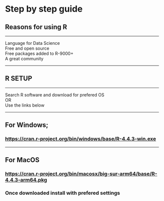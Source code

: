 # Step by step guide
## Reasons for using R
--------------------
Language for Data Science<br>
Free and open source<br>
Free packages added to R-9000+<br>
A great community
*******
## R SETUP
*******
Search R software and download for prefered OS<br>
OR <br>
Use the links below<br>

------------
For Windows;
------------
### https://cran.r-project.org/bin/windows/base/R-4.4.3-win.exe

----------
For MacOS
----------
### https://cran.r-project.org/bin/macosx/big-sur-arm64/base/R-4.4.3-arm64.pkg
### Once downloaded install with prefered settings
